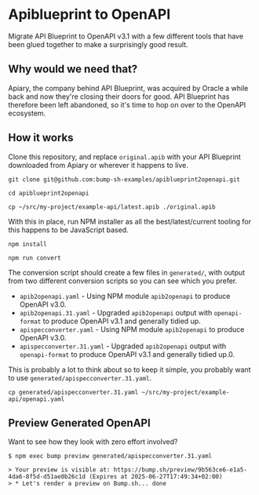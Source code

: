 # Apiblueprint to OpenAPI

Migrate API Blueprint to OpenAPI v3.1 with a few different tools that have been
glued together to make a surprisingly good result. 

## Why would we need that?

Apiary, the company behind API Blueprint, was acquired by Oracle a while back and now they're closing their doors for good. API Blueprint has therefore been left abandoned, so it's time to hop on over to the OpenAPI ecosystem.

## How it works

Clone this repository, and replace `original.apib` with your API Blueprint downloaded from Apiary or wherever it happens to live.

```shell
git clone git@github.com:bump-sh-examples/apiblueprint2openapi.git

cd apiblueprint2openapi

cp ~/src/my-project/example-api/latest.apib ./original.apib
```

With this in place, run NPM installer as all the best/latest/current tooling for this happens to be JavaScript based.

```shell
npm install

npm run convert
```

The conversion script should create a few files in `generated/`, with output from two different conversion scripts so you can see which you prefer.

- `apib2openapi.yaml` - Using NPM module `apib2openapi` to produce OpenAPI v3.0.
- `apib2openapi.31.yaml` - Upgraded `apib2openapi` output with `openapi-format` to produce OpenAPI v3.1 and generally tidied up.
- `apispecconverter.yaml` - Using NPM module `apib2openapi` to produce OpenAPI v3.0.
- `apispecconverter.31.yaml` - Upgraded `apib2openapi` output with `openapi-format` to produce OpenAPI v3.1 and generally tidied up.0.

This is probably a lot to think about so to keep it simple, you probably want to use `generated/apispecconverter.31.yaml`.

```shell
cp generated/apispecconverter.31.yaml ~/src/my-project/example-api/openapi.yaml
```

## Preview Generated OpenAPI

Want to see how they look with zero effort involved? 

```shell
$ npm exec bump preview generated/apispecconverter.31.yaml

> Your preview is visible at: https://bump.sh/preview/9b563ce6-e1a5-4da6-8f5d-d51ae0b26c1d (Expires at 2025-06-27T17:49:34+02:00)
> * Let's render a preview on Bump.sh... done
```
